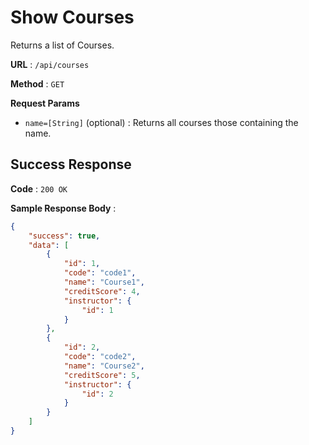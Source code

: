 # Show Courses

Returns a list of Courses.

**URL** : `/api/courses`

**Method** : `GET`

**Request Params**

- `name=[String]` (optional) : Returns all courses those containing the name.

## Success Response

**Code** : `200 OK`

**Sample Response Body** :

```json
{
    "success": true,
    "data": [
        {
            "id": 1,
            "code": "code1",
            "name": "Course1",
            "creditScore": 4,
            "instructor": {
                "id": 1
            }
        },
        {
            "id": 2,
            "code": "code2",
            "name": "Course2",
            "creditScore": 5,
            "instructor": {
                "id": 2
            }
        }
    ]
}
```
